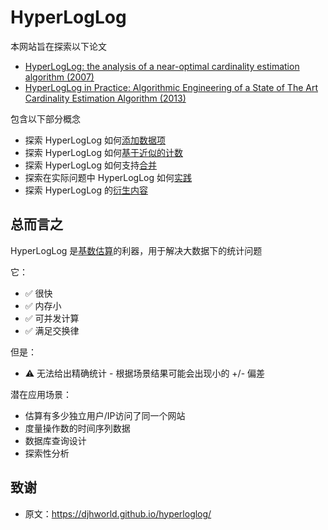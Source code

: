 ---
---

# HyperLogLog

本网站旨在探索以下论文

- [HyperLogLog: the analysis of a near-optimal cardinality estimation algorithm (2007)](http://algo.inria.fr/flajolet/Publications/FlFuGaMe07.pdf)
- [HyperLogLog in Practice: Algorithmic Engineering of a State of The Art Cardinality Estimation Algorithm (2013)](https://research.google.com/pubs/pub40671.html)

包含以下部分概念

- 探索 HyperLogLog 如何[添加数据项](hyperloglog/adding.html)
- 探索 HyperLogLog 如何[基于近似的计数](hyperloglog/counting.html)
- 探索 HyperLogLog 如何支持[合并](hyperloglog/merging.md)
- 探索在实际问题中 HyperLogLog 如何[实践](hyperloglog/practice.md)
- 探索 HyperLogLog 的[衍生内容](hyperloglog/more.md)

## 总而言之

HyperLogLog 是[基数估算](https://en.wikipedia.org/wiki/Count-distinct_problem)的利器，用于解决大数据下的统计问题

它：

- ✅ 很快
- ✅ 内存小
- ✅ 可并发计算
- ✅ 满足交换律

但是：

- ⚠️ 无法给出精确统计 - 根据场景结果可能会出现小的 +/- 偏差

潜在应用场景：

- 估算有多少独立用户/IP访问了同一个网站
- 度量操作数的时间序列数据
- 数据库查询设计
- 探索性分析

## 致谢

- 原文：https://djhworld.github.io/hyperloglog/

